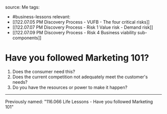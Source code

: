source: Me
tags:
- #business-lessons 
relevant:
- [[122.07.05 PM Discovery Process - VUFB - The four critical risks]]
- [[122.07.07 PM Discovery Process - Risk 1 Value risk - Demand risk]]
- [[122.07.09 PM Discovery Process - Risk 4 Business viability sub-components]]

# Have you followed Marketing 101?

1. Does the consumer need this?
2. Does the current competition not adequately meet the customer's needs?
3. Do you have the resources or power to make it happen?

---

Previously named: "116.066 Life Lessons - Have you followed Marketing 101"